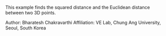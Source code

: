 This example finds the squared distance and the Euclidean distance between two 3D points.

Author: Bharatesh Chakravarthi
Affiliation: VE Lab, Chung Ang University, Seoul, South Korea
